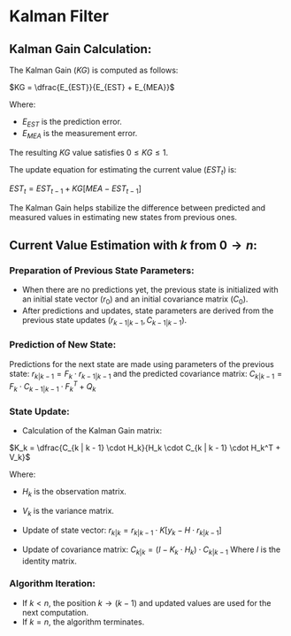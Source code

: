# Kalman Filter
## Kalman Gain Calculation:

The Kalman Gain ($KG$) is computed as follows:

$KG = \dfrac{E_{EST}}{E_{EST} + E_{MEA}}$

Where:
- $E_{EST}$ is the prediction error.
- $E_{MEA}$ is the measurement error.

The resulting $KG$ value satisfies $0 \leq KG \leq 1$.

The update equation for estimating the current value ($EST_t$) is:

$EST_t = EST_{t - 1} + KG \left[MEA - EST_{t - 1}\right]$

The Kalman Gain helps stabilize the difference between predicted and measured values in estimating new states from previous ones.

## Current Value Estimation with $k$ from $0 \longrightarrow n$:

### Preparation of Previous State Parameters:
- When there are no predictions yet, the previous state is initialized with an initial state vector ($r_0$) and an initial covariance matrix ($C_0$).
- After predictions and updates, state parameters are derived from the previous state updates ($r_{k - 1 | k - 1}, C_{k - 1 | k - 1}$).

### Prediction of New State:
Predictions for the next state are made using parameters of the previous state:
$r_{k | k - 1} = F_k \cdot r_{k - 1 | k - 1}$
and the predicted covariance matrix:
$C_{k | k - 1} = F_k \cdot C_{k - 1 | k - 1} \cdot F_k^T + Q_k$

### State Update:
- Calculation of the Kalman Gain matrix:
  
$K_k = \dfrac{C_{k | k - 1} \cdot H_k}{H_k \cdot C_{k | k - 1} \cdot H_k^T + V_k}$

Where:
- $H_k$ is the observation matrix.
- $V_k$ is the variance matrix.

- Update of state vector:
$r_{k | k} = r_{k | k - 1} \cdot K\left[y_k - H \cdot r_{k | k - 1}\right]$

- Update of covariance matrix:
$C_{k | k} = \left(I - K_k \cdot H_k\right) \cdot C_{k | k - 1}$
Where $I$ is the identity matrix.

### Algorithm Iteration:
- If $k < n$, the position $k \longrightarrow \left(k - 1\right)$ and updated values are used for the next computation.
- If $k = n$, the algorithm terminates.
